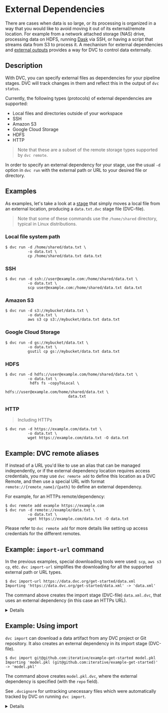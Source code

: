 # External Dependencies

There are cases when data is so large, or its processing is organized in a way
that you would like to avoid moving it out of its external/remote location. For
example from a network attached storage (NAS) drive, processing data on HDFS,
running [Dask](https://dask.org/) via SSH, or having a script that streams data
from S3 to process it. A mechanism for external dependencies and
[external outputs](/doc/user-guide/managing-external-data) provides a way for
DVC to control data externally.

## Description

With DVC, you can specify external files as dependencies for your pipeline
stages. DVC will track changes in them and reflect this in the output of
`dvc status`.

Currently, the following types (protocols) of external dependencies are
supported:

- Local files and directories outside of your <abbr>workspace</abbr>
- SSH
- Amazon S3
- Google Cloud Storage
- HDFS
- HTTP

> Note that these are a subset of the remote storage types supported by
> `dvc remote`.

In order to specify an external dependency for your stage, use the usual `-d`
option in `dvc run` with the external path or URL to your desired file or
directory.

## Examples

As examples, let's take a look at a [stage](/doc/command-reference/run) that
simply moves a local file from an external location, producing a `data.txt.dvc`
stage file (DVC-file).

> Note that some of these commands use the `/home/shared` directory, typical in
> Linux distributions.

### Local file system path

```dvc
$ dvc run -d /home/shared/data.txt \
          -o data.txt \
          cp /home/shared/data.txt data.txt
```

### SSH

```dvc
$ dvc run -d ssh://user@example.com:/home/shared/data.txt \
          -o data.txt \
          scp user@example.com:/home/shared/data.txt data.txt
```

### Amazon S3

```dvc
$ dvc run -d s3://mybucket/data.txt \
          -o data.txt \
          aws s3 cp s3://mybucket/data.txt data.txt
```

### Google Cloud Storage

```dvc
$ dvc run -d gs://mybucket/data.txt \
          -o data.txt \
          gsutil cp gs://mybucket/data.txt data.txt
```

### HDFS

```dvc
$ dvc run -d hdfs://user@example.com/home/shared/data.txt \
          -o data.txt \
           hdfs fs -copyToLocal \
                            hdfs://user@example.com/home/shared/data.txt \
                            data.txt
```

### HTTP

> Including HTTPs

```dvc
$ dvc run -d https://example.com/data.txt \
          -o data.txt \
          wget https://example.com/data.txt -O data.txt
```

## Example: DVC remote aliases

If instead of a URL you'd like to use an alias that can be managed
independently, or if the external dependency location requires access
credentials, you may use `dvc remote add` to define this location as a DVC
Remote, and then use a special URL with format `remote://{remote_name}/{path}`
to define an external dependency.

For example, for an HTTPs remote/dependency:

```dvc
$ dvc remote add example https://example.com
$ dvc run -d remote://example/data.txt \
          -o data.txt \
          wget https://example.com/data.txt -O data.txt
```

Please refer to `dvc remote add` for more details like setting up access
credentials for the different remotes.

## Example: `import-url` command

In the previous examples, special downloading tools were used: `scp`,
`aws s3 cp`, etc. `dvc import-url` simplifies the downloading for all the
supported external path or URL types.

```dvc
$ dvc import-url https://data.dvc.org/get-started/data.xml
Importing 'https://data.dvc.org/get-started/data.xml' -> 'data.xml'
```

The command above creates the <abbr>import stage</abbr> (DVC-file)
`data.xml.dvc`, that uses an external dependency (in this case an HTTPs URL).

<details>

### Expand to see resulting DVC-file

```yaml
# ...
deps:
  - etag: '"f432e270cd634c51296ecd2bc2f5e752-5"'
    path: https://data.dvc.org/get-started/data.xml
outs:
  - md5: a304afb96060aad90176268345e10355
    path: data.xml
    cache: true
    metric: false
    persist: false
```

DVC checks the headers returned by the server, looking for a strong
[ETag](https://en.wikipedia.org/wiki/HTTP_ETag) or a
[Content-MD5](https://tools.ietf.org/html/rfc1864) header, and uses it to
determine whether the source has changed and we need to download the file again.

</details>

## Example: Using import

`dvc import` can download a <abbr>data artifact</abbr> from any <abbr>DVC
project</abbr> or Git repository. It also creates an external dependency in its
<abbr>import stage</abbr> (DVC-file).

```dvc
$ dvc import git@github.com:iterative/example-get-started model.pkl
Importing 'model.pkl (git@github.com:iterative/example-get-started)'
-> 'model.pkl'
```

The command above creates `model.pkl.dvc`, where the external dependency is
specified (with the `repo` field).

See `.dvcignore` for untracking unecessary files which were automatically tracked by DVC on running `dvc import`.

<details>

### Expand to see resulting DVC-file

```yaml
# ...
deps:
  - path: model.pkl
    repo:
      url: git@github.com:iterative/example-get-started
      rev_lock: 6c73875a5f5b522f90b5afa9ab12585f64327ca7
outs:
  - md5: 3863d0e317dee0a55c4e59d2ec0eef33
    path: model.pkl
    cache: true
    metric: false
    persist: false
```

The `url` and `rev_lock` subfields under `repo` are used to save the origin and
[version](https://git-scm.com/docs/revisions) of the dependency, respectively.

</details>

